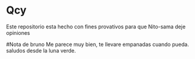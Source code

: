 # Qcy
Este repositorio esta hecho con fines provativos para que Nito-sama deje opiniones

#Nota de bruno
Me parece muy bien, te llevare empanadas cuando pueda.
saludos desde la luna verde.
